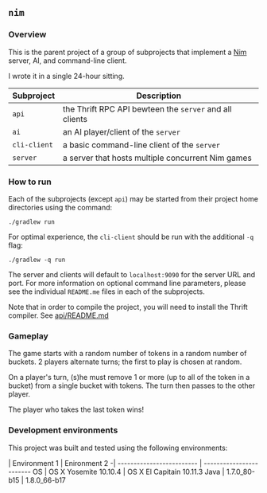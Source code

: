 ## `nim`

### Overview

This is the parent project of a group of subprojects that implement a [Nim](https://en.wikipedia.org/wiki/Nim) server, AI, and command-line client.

I wrote it in a single 24-hour sitting.

Subproject | Description
---------- | -----------
`api` | the Thrift RPC API bewteen the `server` and all clients
`ai` | an AI player/client of the `server`
`cli-client` | a basic command-line client of the `server`
`server` | a server that hosts multiple concurrent Nim games


### How to run

Each of the subprojects (except `api`) may be started from their project home directories 
using the command:

```
./gradlew run
```

For optimal experience, the `cli-client` should be run with the additional `-q` flag:

```
./gradlew -q run
```

The server and clients will default to `localhost:9090` for the server URL and port.  For more 
information on optional command line parameters, please see the individual `README.me` files
in each of the subprojects.

Note that in order to compile the project, you will need to install the
Thrift compiler.  See [api/README.md](api/README.md)

### Gameplay

The game starts with a random number of tokens in a random number of buckets.
2 players alternate turns; the first to play is chosen at random.

On a player's turn, (s)he must remove 1 or more (up to all of the token in a
bucket) from a single bucket with tokens.  The turn then passes to the other
player.

The player who takes the last token wins!


### Development environments

This project was built and tested using the following environments:

 | Environment 1             | Enironment 2
-| ------------------------- | ------------------------
OS   | OS X Yosemite 10.10.4 | OS X El Capitain 10.11.3
Java | 1.7.0_80-b15          | 1.8.0_66-b17


